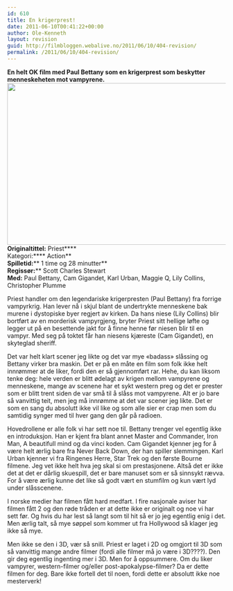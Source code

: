 ```yaml
---
id: 610
title: En krigerprest!
date: 2011-06-10T00:41:22+00:00
author: Ole-Kenneth
layout: revision
guid: http://filmbloggen.webalive.no/2011/06/10/404-revision/
permalink: /2011/06/10/404-revision/
---
```

****En helt OK film med Paul Bettany som en krigerprest som beskytter menneskeheten mot vampyrene.  
[<img class="alignnone size-medium wp-image-397" src="http://filmbloggen.webalive.no/files/2011/06/priest.jpg?w=300" alt="" width="561" height="373" />](http://filmbloggen.webalive.no/files/2011/06/priest.jpg)  
Originaltittel:**** Priest****  
Kategori:**** Action**  
**Spilletid:**** 1 time og 28 minutter**  
**Regissør:**** Scott Charles Stewart  
**Med:** Paul Bettany, Cam Gigandet, Karl Urban, Maggie Q, Lily Collins, Christopher Plumme

Priest handler om den legendariske krigerpresten (Paul Bettany) fra forrige vampyrkrig. Han lever nå i skjul blant de undertrykte menneskene bak murene i dystopiske byer regjert av kirken. Da hans niese (Lily Collins) blir bortført av en morderisk vampyrgjeng, bryter Priest sitt hellige løfte og legger ut på en besettende jakt for å finne henne før niesen blir til en vampyr. Med seg på toktet får han niesens kjæreste (Cam Gigandet), en skyteglad sheriff.

Det var helt klart scener jeg likte og det var mye &laquo;badass&raquo; slåssing og Bettany virker bra maskin. Det er på en måte en film som folk ikke helt innrømmer at de liker, fordi den er så gjennomført rar. Hehe, du kan liksom tenke deg: hele verden er blitt ødelagt av krigen mellom vampyrene og menneskene, mange av scenene har et sykt western preg og det er prester som er blitt trent siden de var små til å slåss mot vampyrene. Alt er jo bare så vanvittig teit, men jeg må innrømme at det var scener jeg likte. Det er som en sang du absolutt ikke vil like og som alle sier er crap men som du samtidig synger med til hver gang den går på radioen.

Hovedrollene er alle folk vi har sett noe til. Bettany trenger vel egentlig ikke en introduksjon. Han er kjent fra blant annet Master and Commander, Iron Man, A beautifull mind og da vinci koden. Cam Gigandet kjenner jeg for å være helt ærlig bare fra Never Back Down, der han spiller slemmingen. Karl Urban kjenner vi fra Ringenes Herre, Star Trek og den første Bourne filmene. Jeg vet ikke helt hva jeg skal si om prestasjonene. Altså det er ikke det at det er dårlig skuespill, det er bare manuset som er så sinnsykt rævva. For å være ærlig kunne det like så godt vært en stumfilm og kun vært lyd under slåsscenene.

I norske medier har filmen fått hard medfart. I fire nasjonale aviser har filmen fått 2 og den røde tråden er at dette ikke er originalt og noe vi har sett før. Og hvis du har lest så langt som til hit så er jo jeg egentlig enig i det. Men ærlig talt, så mye søppel som kommer ut fra Hollywood så klager jeg ikke så mye.

Men ikke se den i 3D, vær så snill. Priest er laget i 2D og omgjort til 3D som så vanvittig mange andre filmer (fordi alle filmer må jo være i 3D????). Den gir deg egentlig ingenting mer i 3D. Men for å oppsummere. Om du liker vampyrer, western-filmer og/eller post-apokalypse-filmer? Da er dette filmen for deg. Bare ikke fortell det til noen, fordi dette er absolutt ikke noe mesterverk!